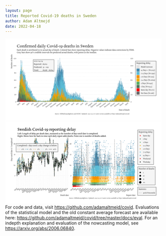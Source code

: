 ```yaml
---
layout: page
title: Reported Covid-19 deaths in Sweden
author: Adam Altmejd
date: 2022-04-18
---
```


![Graph of Swedish Covid-19 deaths with reporting delay.](deaths_lag_sweden_2022-04-18.png "Swedish Covid-19 deaths.")
![Graph of Swedish Covid-19 reporting delay in daily deaths.](lag_trend_sweden_2022-04-18.png "Trend in Swedish Covid-19 mortality reporting delay.")
For code and data, visit <https://github.com/adamaltmejd/covid>.
Evaluations of the statistical model and the old constant average forecast are available here: <https://github.com/adamaltmejd/covid/tree/master/docs/eval>.
For an indepth explanation and evaluation of the nowcasting model, see <https://arxiv.org/abs/2006.06840>.
